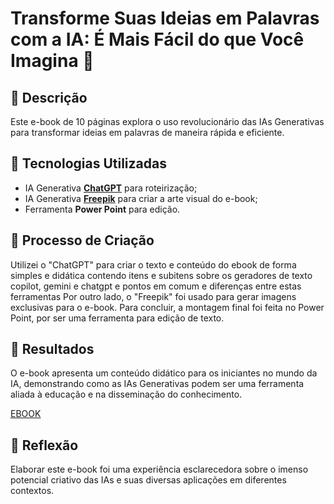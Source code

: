 # Transforme Suas Ideias em Palavras com a IA: É Mais Fácil do que Você Imagina 🌌

## 📒 Descrição
Este e-book de 10 páginas explora o uso revolucionário das IAs Generativas para transformar ideias em palavras de maneira rápida e eficiente.

## 🤖 Tecnologias Utilizadas
- IA Generativa **[ChatGPT](https://chatgpt.com/)** para roteirização;
- IA Generativa **[Freepik](https://www.freepik.com/)** para criar a arte visual do e-book;
- Ferramenta **Power Point** para edição.

## 🧐 Processo de Criação
Utilizei o "ChatGPT" para criar o texto e conteúdo do ebook de forma simples e didática contendo itens e subitens sobre os geradores de texto copilot, gemini e chatgpt e pontos em comum e diferenças entre estas ferramentas  Por outro lado, o "Freepik" foi usado para gerar imagens exclusivas para o e-book. Para concluir, a montagem final foi feita no Power Point, por ser uma ferramenta para edição de texto.

## 🚀 Resultados
O e-book apresenta um conteúdo didático para os iniciantes no mundo da IA, demonstrando como as IAs Generativas podem ser uma ferramenta aliada à educação e na disseminação do conhecimento.

[EBOOK]()

## 💭 Reflexão
Elaborar este e-book foi uma experiência esclarecedora sobre o imenso potencial criativo das IAs e suas diversas aplicações em diferentes contextos.

